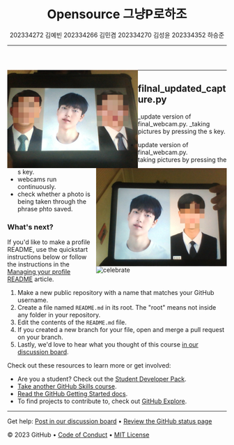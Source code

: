 <header>

<!--
  <<< Author notes: Course header >>>
  Include a 1280×640 image, course title in sentence case, and a concise description in emphasis.
  In your repository settings: enable template repository, add your 1280×640 social image, auto delete head branches.
  Add your open source license, GitHub uses MIT license.
-->

# Opensource 그냥P로하조

202334272 김예빈 202334266 김민겸  202334270 김성윤 202334352 하승준

***

</header>

<img src=https://github.com/yebin0523/OpenSource/blob/main/photo/example_1.jpg alt=celebrate width=300 align=left>
<img src=https://github.com/yebin0523/OpenSource/blob/main/photo/example_2.jpg alt=celebrate width=300 align=right>

***

## filnal_updated_capture.py

_update version of final_webcam.py.
_taking pictures by pressing the s key.

<img src=https://octodex.github.com/images/collabocats.jpg alt=celebrate width=300 align=right>

- update version of final_webcam.py.
- taking pictures by pressing the s key.
- webcams run continuously.
- check whether a photo is being taken through the phrase phto saved.

### What's next?

If you'd like to make a profile README, use the quickstart instructions below or follow the instructions in the [Managing your profile README](https://docs.github.com/account-and-profile/setting-up-and-managing-your-github-profile/customizing-your-profile/managing-your-profile-readme) article.

1. Make a new public repository with a name that matches your GitHub username.
2. Create a file named `README.md` in its root. The "root" means not inside any folder in your repository.
3. Edit the contents of the `README.md` file.
4. If you created a new branch for your file, open and merge a pull request on your branch.
5. Lastly, we'd love to hear what you thought of this course [in our discussion board](https://github.com/orgs/skills/discussions/categories/introduction-to-github).

Check out these resources to learn more or get involved:

- Are you a student? Check out the [Student Developer Pack](https://education.github.com/pack).
- [Take another GitHub Skills course](https://github.com/skills).
- [Read the GitHub Getting Started docs](https://docs.github.com/en/get-started).
- To find projects to contribute to, check out [GitHub Explore](https://github.com/explore).

<footer>

<!--
  <<< Author notes: Footer >>>
  Add a link to get support, GitHub status page, code of conduct, license link.
-->

---

Get help: [Post in our discussion board](https://github.com/orgs/skills/discussions/categories/introduction-to-github) &bull; [Review the GitHub status page](https://www.githubstatus.com/)

&copy; 2023 GitHub &bull; [Code of Conduct](https://www.contributor-covenant.org/version/2/1/code_of_conduct/code_of_conduct.md) &bull; [MIT License](https://gh.io/mit)

</footer>

